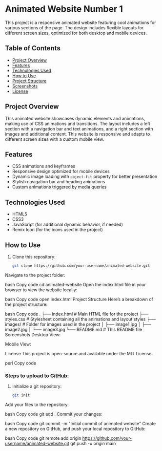 # Animated Website Number 1

This project is a responsive animated website featuring cool animations for various sections of the page. The design includes flexible layouts for different screen sizes, optimized for both desktop and mobile devices.

## Table of Contents
- [Project Overview](#project-overview)
- [Features](#features)
- [Technologies Used](#technologies-used)
- [How to Use](#how-to-use)
- [Project Structure](#project-structure)
- [Screenshots](#screenshots)
- [License](#license)

## Project Overview
This animated website showcases dynamic elements and animations, making use of CSS animations and transitions. The layout includes a left section with a navigation bar and text animations, and a right section with images and additional content. This website is responsive and adapts to different screen sizes with a custom mobile view.

## Features
- CSS animations and keyframes
- Responsive design optimized for mobile devices
- Dynamic image loading with `object-fit` property for better presentation
- Stylish navigation bar and heading animations
- Custom animations triggered by media queries

## Technologies Used
- HTML5
- CSS3
- JavaScript (for additional dynamic behavior, if needed)
- Remix Icon (for the icons used in the project)

## How to Use
1. Clone this repository:
   ```bash
   git clone https://github.com/your-username/animated-website.git
Navigate to the project folder:

bash
Copy code
cd animated-website
Open the index.html file in your browser to view the website locally:

bash
Copy code
open index.html
Project Structure
Here’s a breakdown of the project structure:

bash
Copy code
.
├── index.html            # Main HTML file for the project
├── styles.css            # Stylesheet containing all the animations and layout styles
├── images/               # Folder for images used in the project
│   ├── image1.jpg
│   ├── image2.jpg
│   └── image3.jpg
└── README.md             # This README file
Screenshots
Desktop View:

Mobile View:

License
This project is open-source and available under the MIT License.

perl
Copy code

### Steps to upload to GitHub:
1. Initialize a git repository:
   ```bash
   git init
Add your files to the repository:

bash
Copy code
git add .
Commit your changes:

bash
Copy code
git commit -m "Initial commit of animated website"
Create a new repository on GitHub, and push your local repository to GitHub:

bash
Copy code
git remote add origin https://github.com/your-username/animated-website.git
git push -u origin main
